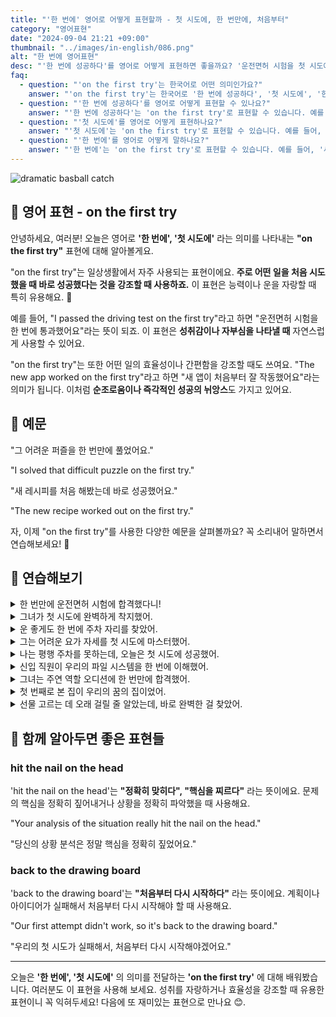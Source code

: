 ```yaml
---
title: "'한 번에' 영어로 어떻게 표현할까 - 첫 시도에, 한 번만에, 처음부터"
category: "영어표현"
date: "2024-09-04 21:21 +09:00"
thumbnail: "../images/in-english/086.png"
alt: "한 번에 영어표현"
desc: "'한 번에 성공하다'를 영어로 어떻게 표현하면 좋을까요? '운전면허 시험을 첫 시도에 통과했어요', '새 앱이 처음부터 잘 작동했어요' 등을 영어로 표현하는 법을 배워봅시다. 다양한 예문을 통해서 'on the first try' 표현을 연습하고 본인의 표현으로 만들어 보세요."
faq:
  - question: "'on the first try'는 한국어로 어떤 의미인가요?"
    answer: "'on the first try'는 한국어로 '한 번에 성공하다', '첫 시도에', '한 번에' 등으로 번역될 수 있습니다. 주로 어떤 일을 처음 시도했을 때 바로 성공했다는 것을 강조할 때 사용합니다."
  - question: "'한 번에 성공하다'를 영어로 어떻게 표현할 수 있나요?"
    answer: "'한 번에 성공하다'는 'on the first try'로 표현할 수 있습니다. 예를 들어, '운전면허 시험을 첫 시도에 통과했어요'는 'I passed the driving test on the first try'로 말할 수 있습니다."
  - question: "'첫 시도에'를 영어로 어떻게 표현하나요?"
    answer: "'첫 시도에'는 'on the first try'로 표현할 수 있습니다. 예를 들어, '그 어려운 퍼즐을 첫 시도에 풀었어요'는 'I solved that difficult puzzle on the first try'로 말할 수 있습니다."
  - question: "'한 번에'를 영어로 어떻게 말하나요?"
    answer: "'한 번에'는 'on the first try'로 표현할 수 있습니다. 예를 들어, '새 레시피를 처음 해봤는데 바로 성공했어요'는 'The new recipe worked out on the first try'로 말할 수 있습니다."
---
```


![dramatic basball catch](../images/in-english/086-1.avif)

## 🌟 영어 표현 - on the first try

안녕하세요, 여러분! 오늘은 영어로 **'한 번에', '첫 시도에'** 라는 의미를 나타내는 **"on the first try"** 표현에 대해 알아볼게요.

"on the first try"는 일상생활에서 자주 사용되는 표현이에요. **주로 어떤 일을 처음 시도했을 때 바로 성공했다는 것을 강조할 때 사용하죠.** 이 표현은 능력이나 운을 자랑할 때 특히 유용해요. 🎯

예를 들어, "I passed the driving test on the first try"라고 하면 "운전면허 시험을 한 번에 통과했어요"라는 뜻이 되죠. 이 표현은 **성취감이나 자부심을 나타낼 때** 자연스럽게 사용할 수 있어요.

"on the first try"는 또한 어떤 일의 효율성이나 간편함을 강조할 때도 쓰여요. "The new app worked on the first try"라고 하면 "새 앱이 처음부터 잘 작동했어요"라는 의미가 됩니다. 이처럼 **순조로움이나 즉각적인 성공의 뉘앙스**도 가지고 있어요.

## 📖 예문

"그 어려운 퍼즐을 한 번만에 풀었어요."

"I solved that difficult puzzle on the first try."

"새 레시피를 처음 해봤는데 바로 성공했어요."

"The new recipe worked out on the first try."

자, 이제 "on the first try"를 사용한 다양한 예문을 살펴볼까요? 꼭 소리내어 말하면서 연습해보세요! 🚀

## 💬 연습해보기

<details>
<summary>한 번만에 운전면허 시험에 합격했다니!</summary>
<span>I can't believe I passed my driving test on the first try!</span>
</details>

<details>
<summary>그녀가 첫 시도에 완벽하게 착지했어.</summary>
<span>She <a href="/blog/vocab-1/011.nail/">nailed the landing</a> on the first try.</span>
</details>

<details>
<summary>운 좋게도 한 번에 주차 자리를 찾았어.</summary>
<span>We got lucky and found a parking spot on the first try.</span>
</details>

<details>
<summary>그는 어려운 요가 자세를 첫 시도에 마스터했어.</summary>
<span>He mastered that difficult yoga pose on the first try.</span>
</details>

<details>
<summary>나는 평행 주차를 못하는데, 오늘은 첫 시도에 성공했어.</summary>
<span>I'm terrible at parallel parking, but today I did it on the first try.</span>
</details>

<details>
<summary>신입 직원이 우리의 파일 시스템을 한 번에 이해했어.</summary>
<span>The new employee figured out our filing system on the first try.</span>
</details>

<details>
<summary>그녀는 주연 역할 오디션에 한 번만에 합격했어.</summary>
<span>She auditioned for the lead role and got it on the first try.</span>
</details>

<details>
<summary>첫 번째로 본 집이 우리의 꿈의 집이었어.</summary>
<span>We found our dream house on the first try.</span>
</details>

<details>
<summary>선물 고르는 데 오래 걸릴 줄 알았는데, 바로 완벽한 걸 찾았어.</summary>
<span>I thought it would <a href="/blog/in-english/010.take-a-while/">take forever</a> to find the right gift, but I found the perfect one on the first try.</span>
</details>

## 🤝 함께 알아두면 좋은 표현들

### hit the nail on the head

'hit the nail on the head'는 **"정확히 맞히다", "핵심을 찌르다"** 라는 뜻이에요. 문제의 핵심을 정확히 짚어내거나 상황을 정확히 파악했을 때 사용해요.

"Your analysis of the situation really hit the nail on the head."

"당신의 상황 분석은 정말 핵심을 정확히 짚었어요."

### back to the drawing board

'back to the drawing board'는 **"처음부터 다시 시작하다"** 라는 뜻이에요. 계획이나 아이디어가 실패해서 처음부터 다시 시작해야 할 때 사용해요.

"Our first attempt didn't work, so it's back to the drawing board."

"우리의 첫 시도가 실패해서, 처음부터 다시 시작해야겠어요."

---

오늘은 **'한 번에', '첫 시도에'** 의 의미를 전달하는 **'on the first try'** 에 대해 배워봤습니다. 여러분도 이 표현을 사용해 보세요. 성취를 자랑하거나 효율성을 강조할 때 유용한 표현이니 꼭 익혀두세요! 다음에 또 재미있는 표현으로 만나요 😊.
